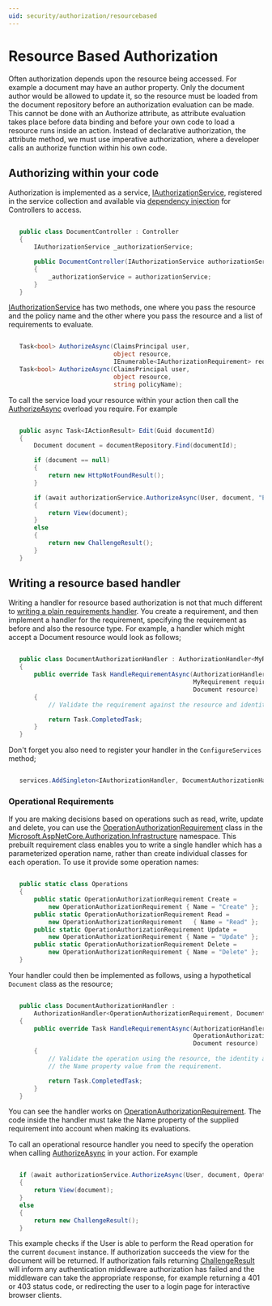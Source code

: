 ```yaml
---
uid: security/authorization/resourcebased
---
```

<a name=security-authorization-resource-based></a>

# Resource Based Authorization

Often authorization depends upon the resource being accessed. For example a document may have an author property. Only the document author would be allowed to update it, so the resource must be loaded from the document repository before an authorization evaluation can be made. This cannot be done with an Authorize attribute, as attribute evaluation takes place before data binding and before your own code to load a resource runs inside an action. Instead of declarative authorization, the attribute method, we must use imperative authorization, where a developer calls an authorize function within his own code.

## Authorizing within your code

Authorization is implemented as a service, [IAuthorizationService](http://docs.asp.net/projects/api/en/latest/autoapi/Microsoft/AspNetCore/Authorization/IAuthorizationService/index.html.md#Microsoft.AspNetCore.Authorization.IAuthorizationService.md), registered in the service collection and available via [dependency injection](../../fundamentals/dependency-injection.md#fundamentals-dependency-injection.md) for Controllers to access.

<!-- literal_block {"backrefs": [], "ids": [], "dupnames": [], "linenos": false, "names": [], "classes": [], "xml:space": "preserve", "language": "c#", "highlight_args": {}} -->

````c#

   public class DocumentController : Controller
   {
       IAuthorizationService _authorizationService;

       public DocumentController(IAuthorizationService authorizationService)
       {
           _authorizationService = authorizationService;
       }
   }
   ````

[IAuthorizationService](http://docs.asp.net/projects/api/en/latest/autoapi/Microsoft/AspNetCore/Authorization/IAuthorizationService/index.html.md#Microsoft.AspNetCore.Authorization.IAuthorizationService.md) has two methods, one where you pass the resource and the policy name and the other where you pass the resource and a list of requirements to evaluate.

<!-- literal_block {"backrefs": [], "ids": [], "dupnames": [], "linenos": false, "names": [], "classes": [], "xml:space": "preserve", "language": "c#", "highlight_args": {}} -->

````c#

   Task<bool> AuthorizeAsync(ClaimsPrincipal user,
                             object resource,
                             IEnumerable<IAuthorizationRequirement> requirements);
   Task<bool> AuthorizeAsync(ClaimsPrincipal user,
                             object resource,
                             string policyName);
   ````

<a name=security-authorization-resource-based-imperative></a>

To call the service load your resource within your action then call the [AuthorizeAsync](http://docs.asp.net/projects/api/en/latest/autoapi/Microsoft/AspNetCore/Authorization/IAuthorizationService/index.html.md#Microsoft.AspNetCore.Authorization.IAuthorizationService.AuthorizeAsync.md) overload you require. For example

<!-- literal_block {"backrefs": [], "ids": [], "dupnames": [], "linenos": false, "names": [], "classes": [], "xml:space": "preserve", "language": "c#", "highlight_args": {}} -->

````c#

   public async Task<IActionResult> Edit(Guid documentId)
   {
       Document document = documentRepository.Find(documentId);

       if (document == null)
       {
           return new HttpNotFoundResult();
       }

       if (await authorizationService.AuthorizeAsync(User, document, "EditPolicy"))
       {
           return View(document);
       }
       else
       {
           return new ChallengeResult();
       }
   }
   ````

## Writing a resource based handler

Writing a handler for resource based authorization is not that much different to [writing a plain requirements handler](policies.md#security-authorization-policies-based-authorization-handler.md). You create a requirement, and then implement a handler for the requirement, specifying the requirement as before and also the resource type. For example, a handler which might accept a Document resource would look as follows;

<!-- literal_block {"backrefs": [], "ids": [], "dupnames": [], "linenos": false, "names": [], "classes": [], "xml:space": "preserve", "language": "c#", "highlight_args": {}} -->

````c#

   public class DocumentAuthorizationHandler : AuthorizationHandler<MyRequirement, Document>
   {
       public override Task HandleRequirementAsync(AuthorizationHandlerContext context,
                                                   MyRequirement requirement,
                                                   Document resource)
       {
           // Validate the requirement against the resource and identity.

           return Task.CompletedTask;
       }
   }
   ````

Don't forget you also need to register your handler in the `ConfigureServices` method;

<!-- literal_block {"backrefs": [], "ids": [], "dupnames": [], "linenos": false, "names": [], "classes": [], "xml:space": "preserve", "language": "c#", "highlight_args": {}} -->

````c#

   services.AddSingleton<IAuthorizationHandler, DocumentAuthorizationHandler>();
   ````

### Operational Requirements

If you are making decisions based on operations such as read, write, update and delete, you can use the [OperationAuthorizationRequirement](http://docs.asp.net/projects/api/en/latest/autoapi/Microsoft/AspNetCore/Authorization/Infrastructure/OperationAuthorizationRequirement/index.html.md#Microsoft.AspNetCore.Authorization.Infrastructure.OperationAuthorizationRequirement.md) class in the [Microsoft.AspNetCore.Authorization.Infrastructure](http://docs.asp.net/projects/api/en/latest/autoapi/Microsoft/AspNetCore/Authorization/Infrastructure/index.html.md#Microsoft.AspNetCore.Authorization.Infrastructure.md) namespace. This prebuilt requirement class enables you to write a single handler which has a parameterized operation name, rather than create individual classes for each operation. To use it provide some operation names:

<!-- literal_block {"backrefs": [], "ids": [], "dupnames": [], "linenos": false, "names": [], "classes": [], "xml:space": "preserve", "language": "c#", "highlight_args": {}} -->

````c#

   public static class Operations
   {
       public static OperationAuthorizationRequirement Create =
           new OperationAuthorizationRequirement { Name = "Create" };
       public static OperationAuthorizationRequirement Read =
           new OperationAuthorizationRequirement   { Name = "Read" };
       public static OperationAuthorizationRequirement Update =
           new OperationAuthorizationRequirement { Name = "Update" };
       public static OperationAuthorizationRequirement Delete =
           new OperationAuthorizationRequirement { Name = "Delete" };
   }
   ````

Your handler could then be implemented as follows, using a hypothetical `Document` class as the resource;

<!-- literal_block {"backrefs": [], "ids": [], "dupnames": [], "linenos": false, "names": [], "classes": [], "xml:space": "preserve", "language": "c#", "highlight_args": {}} -->

````c#

   public class DocumentAuthorizationHandler :
       AuthorizationHandler<OperationAuthorizationRequirement, Document>
   {
       public override Task HandleRequirementAsync(AuthorizationHandlerContext context,
                                                   OperationAuthorizationRequirement requirement,
                                                   Document resource)
       {
           // Validate the operation using the resource, the identity and
           // the Name property value from the requirement.

           return Task.CompletedTask;
       }
   }
   ````

You can see the handler works on [OperationAuthorizationRequirement](http://docs.asp.net/projects/api/en/latest/autoapi/Microsoft/AspNetCore/Authorization/Infrastructure/OperationAuthorizationRequirement/index.html.md#Microsoft.AspNetCore.Authorization.Infrastructure.OperationAuthorizationRequirement.md). The code inside the handler must take the Name property of the supplied requirement into account when making its evaluations.

To call an operational resource handler you need to specify the operation when calling [AuthorizeAsync](http://docs.asp.net/projects/api/en/latest/autoapi/Microsoft/AspNetCore/Authorization/IAuthorizationService/index.html.md#Microsoft.AspNetCore.Authorization.IAuthorizationService.AuthorizeAsync.md) in your action. For example

<!-- literal_block {"backrefs": [], "ids": [], "dupnames": [], "linenos": false, "names": [], "classes": [], "xml:space": "preserve", "language": "c#", "highlight_args": {}} -->

````c#

   if (await authorizationService.AuthorizeAsync(User, document, Operations.Read))
   {
       return View(document);
   }
   else
   {
       return new ChallengeResult();
   }
   ````

This example checks if the User is able to perform the Read operation for the current `document` instance. If authorization succeeds the view for the document will be returned. If authorization fails returning [ChallengeResult](http://docs.asp.net/projects/api/en/latest/autoapi/Microsoft/AspNetCore/Mvc/ChallengeResult/index.html.md#Microsoft.AspNetCore.Mvc.ChallengeResult.md) will inform any authentication middleware authorization has failed and the middleware can take the appropriate response, for example returning a 401 or 403 status code, or redirecting the user to a login page for interactive browser clients.
